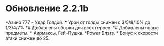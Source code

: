# Обновление 2.2.1b
 *Азино 777 - Удар Голдой.
    * Урон от голды снижен с 3/5/8/10% до 1/3/4/7%
  *# Добавлены сборки для всех героев.
  *# Добавлены новые предметы.
    * Аирмаксы, Гей-Пушка.
  *Power Блэтs.
    * Бонус к скорости атаки снижен до 25.
